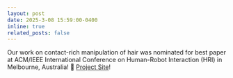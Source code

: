 ```yaml
---
layout: post
date: 2025-3-08 15:59:00-0400
inline: true
related_posts: false
---
```

Our work on contact-rich manipulation of hair was nominated for best paper at ACM/IEEE International Conference on Human-Robot Interaction (HRI) in Melbourne, Australia! :tada: [Project Site](https://moehair.github.io/)!
